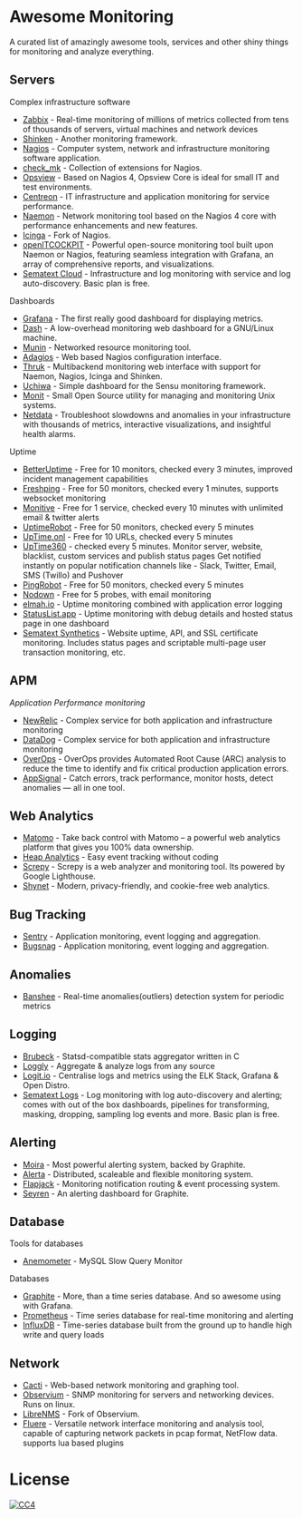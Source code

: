 # Awesome Monitoring

A curated list of amazingly awesome tools, services and other shiny things for monitoring and analyze everything.

## Servers

Complex infrastructure software

- [Zabbix](http://www.zabbix.com) - Real-time monitoring of millions of metrics collected from tens of thousands of servers, virtual machines and network devices
- [Shinken](http://www.shinken-monitoring.org/) - Another monitoring framework.
- [Nagios](http://www.nagios.org/) - Computer system, network and infrastructure monitoring software application.
- [check_mk](http://mathias-kettner.com/check_mk.html) - Collection of extensions for Nagios.
- [Opsview](https://www.opsview.com/products/opsview-atom) - Based on Nagios 4, Opsview Core is ideal for small IT and test environments.
- [Centreon](http://www.centreon.com) - IT infrastructure and application monitoring for service performance.
- [Naemon](http://www.naemon.org/) - Network monitoring tool based on the Nagios 4 core with performance enhancements and new features.
- [Icinga](https://www.icinga.org/) - Fork of Nagios.
- [openITCOCKPIT](https://openitcockpit.io/) - Powerful open-source monitoring tool built upon Naemon or Nagios, featuring seamless integration with Grafana, an array of comprehensive reports, and visualizations.
- [Sematext Cloud](https://sematext.com/) - Infrastructure and log monitoring with service and log auto-discovery.  Basic plan is free.

Dashboards

- [Grafana](https://grafana.com) - The first really good dashboard for displaying metrics.
- [Dash](https://github.com/afaqurk/linux-dash) - A low-overhead monitoring web dashboard for a GNU/Linux machine.
- [Munin](http://munin-monitoring.org/) - Networked resource monitoring tool.
- [Adagios](http://adagios.org/) - Web based Nagios configuration interface.
- [Thruk](http://www.thruk.org/) - Multibackend monitoring web interface with support for Naemon, Nagios, Icinga and Shinken.
- [Uchiwa](https://uchiwa.io) - Simple dashboard for the Sensu monitoring framework.
- [Monit](http://mmonit.com/monit/#home) - Small Open Source utility for managing and monitoring Unix systems.
- [Netdata](https://www.netdata.cloud/agent/) - Troubleshoot slowdowns and anomalies in your infrastructure with thousands of metrics, interactive visualizations, and insightful health alarms.

Uptime

- [BetterUptime](https://betteruptime.com) - Free for 10 monitors, checked every 3 minutes, improved incident management capabilities
- [Freshping](https://www.freshworks.com/website-monitoring) - Free for 50 monitors, checked every 1 minutes, supports websocket monitoring
- [Monitive](http://monitive.com) - Free for 1 service, checked every 10 minutes with unlimited email & twitter alerts
- [UptimeRobot](https://uptimerobot.com) - Free for 50 monitors, checked every 5 minutes
- [UpTime.onl](https://uptime.onl) - Free for 10 URLs, checked every 5 minutes
- [UpTime360](https://uptime360.net) - checked every 5 minutes. Monitor server, website, blacklist, custom services and publish status pages
                                       Get notified instantly on popular notification channels like - Slack, Twitter, Email, SMS (Twillo) and Pushover
- [PingRobot](https://pingrobot.io) - Free for 50 monitors, checked every 5 minutes
- [Nodown](https://nodown.io) - Free for 5 probes, with email monitoring
- [elmah.io](https://elmah.io/features/uptime-monitoring/) - Uptime monitoring combined with application error logging
- [StatusList.app](https://statuslist.app) - Uptime monitoring with debug details and hosted status page in one dashboard
- [Sematext Synthetics](https://sematext.com/synthetic-monitoring) - Website uptime, API, and SSL certificate monitoring.  Includes status pages and scriptable multi-page user transaction monitoring, etc.

## APM
*Application Performance monitoring*

- [NewRelic](https://newrelic.com) - Complex service for both application and infrastructure monitoring
- [DataDog](https://www.datadoghq.com) - Complex service for both application and infrastructure monitoring
- [OverOps](https://www.overops.com) - OverOps provides Automated Root Cause (ARC) analysis to reduce the time to identify and fix critical production application errors.
- [AppSignal](https://appsignal.com) - Catch errors, track performance, monitor hosts, detect anomalies — all in one tool.

## Web Analytics

- [Matomo](https://matomo.org/) - Take back control with Matomo – a powerful web analytics platform that gives you 100% data ownership.
- [Heap Analytics](https://heap.io/) - Easy event tracking without coding
- [Screpy](https://screpy.com) - Screpy is a web analyzer and monitoring tool. Its powered by Google Lighthouse.
- [Shynet](https://github.com/milesmcc/shynet) - Modern, privacy-friendly, and cookie-free web analytics.

## Bug Tracking

- [Sentry](https://sentry.io) - Application monitoring, event logging and aggregation.
- [Bugsnag](https://bugsnag.com) - Application monitoring, event logging and aggregation.

## Anomalies

- [Banshee](https://github.com/facesea/banshee) - Real-time anomalies(outliers) detection system for periodic metrics

## Logging

- [Brubeck](https://github.com/github/brubeck) - Statsd-compatible stats aggregator written in C
- [Loggly](https://loggly.com) - Aggregate & analyze logs from any source
- [Logit.io](https://logit.io) - Centralise logs and metrics using the ELK Stack, Grafana & Open Distro.
- [Sematext Logs](https://sematext.com/logsene) - Log monitoring with log auto-discovery and alerting; comes with out of the box dashboards, pipelines for transforming, masking, dropping, sampling log events and more.  Basic plan is free.

## Alerting

- [Moira](https://github.com/moira-alert) - Most powerful alerting system, backed by Graphite.
- [Alerta](https://github.com/guardian/alerta) - Distributed, scaleable and flexible monitoring system.
- [Flapjack](http://flapjack.io/) - Monitoring notification routing & event processing system.
- [Seyren](https://github.com/scobal/seyren) - An alerting dashboard for Graphite.

## Database

Tools for databases

- [Anemometer](https://github.com/box/Anemometer) - MySQL Slow Query Monitor

Databases

- [Graphite](https://graphiteapp.org) - More, than a time series database. And so awesome using with Grafana.
- [Prometheus](https://prometheus.io) - Time series database for real-time monitoring and alerting
- [InfluxDB](https://github.com/influxdata/influxdb) - Time-series database built from the ground up to handle high write and query loads

## Network

- [Cacti](http://www.cacti.net) - Web-based network monitoring and graphing tool.
- [Observium](http://www.observium.org/) - SNMP monitoring for servers and networking devices. Runs on linux.
- [LibreNMS](https://github.com/librenms/librenms/) - Fork of Observium.
- [Fluere](https://github.com/SkuldNorniern/fluere) - Versatile network interface monitoring and analysis tool, capable of capturing network packets in pcap format, NetFlow data. supports lua based plugins

# License

[![CC4](https://i.creativecommons.org/l/by/4.0/88x31.png)](http://creativecommons.org/licenses/by/4.0/)
